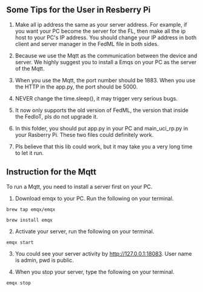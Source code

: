 ## Some Tips for the User in Resberry Pi

1. Make all ip address the same as your server address. For example, if you want your PC become the server for the FL, 
then make all the ip host to your PC's IP address. You should change your IP address in both client and server manager
in the FedML file in both sides.

2. Because we use the Mqtt as the communication between the device and server. We highly suggest you to install a Emqs on your PC
as the server of the Mqtt.

3. When you use the Mqtt, the port number should be 1883. When you use the HTTP in the app.py, the port should be 5000.

4. NEVER change the time.sleep(), it may trigger very serious bugs.

5. It now only supports the old version of FedML, the version that inside the FedIoT, pls do not upgrade it.

6. In this folder, you should put app.py in your PC and main_uci_rp.py in your Rasberry Pi. These two files could definitely work.

7. Pls believe that this lib could work, but it may take you a very long time to let it run.

## Instruction for the Mqtt

To run a Mqtt, you need to install a server first on your PC.

1. Download emqx to your PC. Run the following on your terminal.

```brew tap emqx/emqx```

```brew install emqx```

2. Activate your server, run the following on your terminal.

```emqx start```

3. You could see your server activity by http://127.0.0.1:18083. User name is admin, pwd is public.

4. When you stop your server, type the following on your terminal.

```emqx stop```
